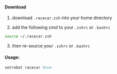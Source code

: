 #### Download

1. download `.racecar.zsh` into your home directory

2. add  the following cmd to your `.zshrc`  or `.bashrc`

``` zsh
source ~/.racecar.zsh
```

3. then re-source your `.zshrc`  or `.bashrc`

#### Usage:

``` zsh
setrobot racecar #num
```




